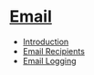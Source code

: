 # [Email]()
- [Introduction](introduction)
- [Email Recipients](recipients)
- [Email Logging](logging)